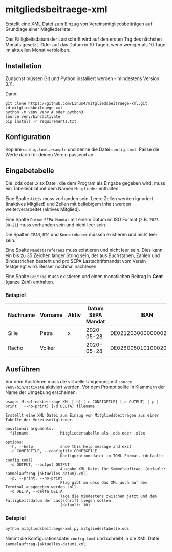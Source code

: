 # mitgliedsbeitraege-xml

Erstellt eine XML Datei zum Einzug von Vereinsmitgliedsbeiträgen auf Grundlage einer Mitgliederliste.

Das Fälligkeitsdatum der Lastschrift wird auf den ersten Tag des nächsten Monats
gesetzt. Oder auf das Datum in 10 Tagen, wenn weniger als 10 Tage im aktuellen
Monat verbleiben.

## Installation

Zunächst müssen Git und Python installiert werden - mindestens Version 3.11. 

Dann:

```
git clone https://github.com/Linus4/mitgliedsbeitraege-xml.git
cd mitgliedsbeitraege-xml
python -m venv venv # oder python3
source venv/bin/activate
pip install -r requirements.txt
```

## Konfiguration

Kopiere `config.toml.example` und nenne die Datei `config.toml`. Passe die Werte 
darin für deinen Verein passend an.

## Eingabetabelle

Die .ods oder .xlsx Datei, die dem Program als Eingabe gegeben wird, muss ein
Tabellenblat mit dem Namen `Mitglieder` enthalten.

Eine Spalte `Aktiv` muss vorhanden sein. Leere Zellen werden ignoriert (inaktives
Mitglied) und Zellen mit beliebigem Inhalt werden weiterverarbeitet (aktives Mitglied).

Eine Spalte `Datum SEPA Mandat` mit einem Datum im ISO Format (z.B. `2025-08-21`) 
muss vorhanden sein und nicht leer sein.

Die Spalten `IBAN`, `BIC` und `Kontoinhaber` müssen existieren und nicht leer sein.

Eine Spalte `Mandatsreferenz` muss existieren und nicht leer sein. Dies kann ein
bis zu 35 Zeichen langer String sein, der aus Buchstaben, Zahlen und Bindestrichen
besteht und pro SEPA Lastschriftmandat vom Verein festgelegt wird. Besser nochmal 
nachlesen.

Eine Spalte `Beitrag` muss existieren und einen monatlichen Beitrag in **Cent** 
(ganze Zahl) enthalten.

### Beispiel

| Nachname | Vorname | Aktiv | Datum SEPA Mandat | IBAN | BIC | Kontoinhaber | Beitrag | Mandatsreferenz | [weitere Spalten] |
| --- | --- | --- | --- | --- | --- | --- | --- | --- | --- |
| Silie | Petra | x | 2020-05-28 | DE02120300000000202051 | BYLADEM1001 | Petra Silie | 500 | MX00001-00001 | ... |
| Racho | Volker |  | 2020-05-28 | DE02600501010002034304 | SOLADEST600 | Volker Racho | 1000 | MX00002-00001 | ... |

## Ausführen

Vor dem Ausführen muss die virtuelle Umgebung mit `source venv/bin/activate` 
aktiviert werden. Vor dem Prompt sollte in Klammern der Name der Umgebung 
erscheinen.

```
usage: Mitgliedsbeiträge XML [-h] [-c CONFIGFILE] [-o OUTPUT] [-p | --print | --no-print] [-d DELTA] filename

Erstellt eine XML Datei zum Einzug von Mitgliedsbeiträgen aus einer Tabelle der Vereinsmitglieder.

positional arguments:
  filename              Mitgliedertabelle als .ods oder .xlsx

options:
  -h, --help            show this help message and exit
  -c CONFIGFILE, --configfile CONFIGFILE
                        Konfigurationsdatei im TOML Format. (default: config.toml)
  -o OUTPUT, --output OUTPUT
                        Ausgabe XML Datei für Sammelauftrag. (default: sammelauftrag-{aktuelles-datum}.xml)
  -p, --print, --no-print
                        Flag gibt an dass das XML auch auf dem Terminal ausgegeben werden soll.
  -d DELTA, --delta DELTA
                        Tage die mindestens zwischen jetzt und dem Fälligkeitsdatum der Lastschrift liegen sollen.
                        (default: 10)
```

### Beispiel

```
python mitgliedsbeitraege-xml.py mitgliedertabelle.ods
```

Nimmt die Konfigurationsdatei `config.toml` und schreibt in die XML Datei
`sammelauftrag-{aktuelles-datum}.xml`.
